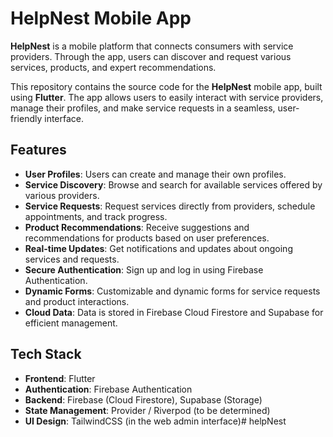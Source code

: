 # HelpNest Mobile App

**HelpNest** is a mobile platform that connects consumers with service providers. Through the app, users can discover and request various services, products, and expert recommendations.

This repository contains the source code for the **HelpNest** mobile app, built using **Flutter**. The app allows users to easily interact with service providers, manage their profiles, and make service requests in a seamless, user-friendly interface.

## Features

- **User Profiles**: Users can create and manage their own profiles.
- **Service Discovery**: Browse and search for available services offered by various providers.
- **Service Requests**: Request services directly from providers, schedule appointments, and track progress.
- **Product Recommendations**: Receive suggestions and recommendations for products based on user preferences.
- **Real-time Updates**: Get notifications and updates about ongoing services and requests.
- **Secure Authentication**: Sign up and log in using Firebase Authentication.
- **Dynamic Forms**: Customizable and dynamic forms for service requests and product interactions.
- **Cloud Data**: Data is stored in Firebase Cloud Firestore and Supabase for efficient management.

## Tech Stack

- **Frontend**: Flutter
- **Authentication**: Firebase Authentication
- **Backend**: Firebase (Cloud Firestore), Supabase (Storage)
- **State Management**: Provider / Riverpod (to be determined)
- **UI Design**: TailwindCSS (in the web admin interface)#   h e l p N e s t  
 